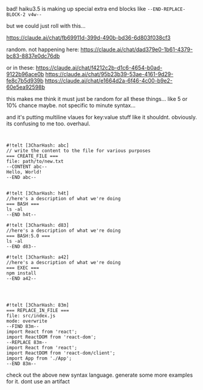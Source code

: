 
bad!  haiku3.5 is making up special extra end blocks like 
`--END-REPLACE-BLOCK-2 v4w--`

but we could just roll with this... 

https://claude.ai/chat/fb69911d-399d-490b-bd36-6d803f038cf3

random. not happening here:
https://claude.ai/chat/dad379e0-1b61-4379-bc83-8837e0dc76db

or in these:
https://claude.ai/chat/f4212c2b-d1c6-4654-b0ad-9122b96ace0b
https://claude.ai/chat/95b23b39-53ae-4161-9d29-fe8c7b5d939b
https://claude.ai/chat/e1664d2a-6f46-4c00-b9e2-60e5ea92598b

this makes me think it must just be random for all these things... like 5 or 10% chance maybe.  not specific to minute syntax... 

and it's putting multiline vlaues for key:value stuff like it shouldnt. obviously. its confusing to me too.  overhaul.


```


#!telt [3CharHash: abc]
// write the content to the file for various purposes
=== CREATE_FILE ===
file: path/to/new.txt
--CONTENT abc--
Hello, World!
--END abc--


#!telt [3CharHash: h4t]
//here's a description of what we're doing
=== BASH ===
ls -al
--END h4t--

#!telt [3CharHash: d83]
//here's a description of what we're doing
=== BASH:5.0 ===
ls -al
--END d83--

#!telt [3CharHash: a42]
//here's a description of what we're doing
=== EXEC ===
npm install
--END a42--




#!telt [3CharHash: 83m]
=== REPLACE_IN_FILE ===
file: src/index.js
mode: overwrite
--FIND 83m--
import React from 'react';
import ReactDOM from 'react-dom';
--REPLACE 83m--
import React from 'react';
import ReactDOM from 'react-dom/client';
import App from './App';
--END 83m--

```

check out the above new syntax language.  generate some more examples for it. dont use an artifact
